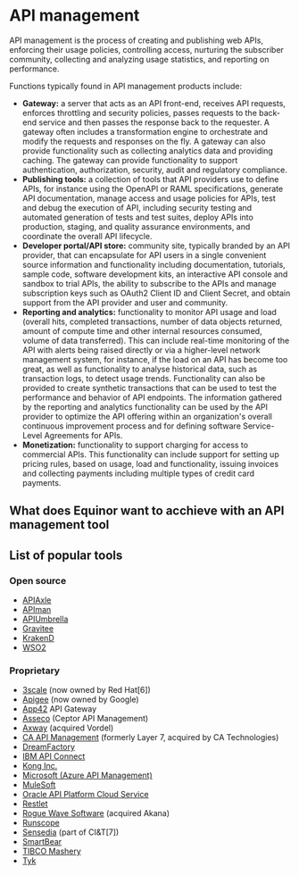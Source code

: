 # API management

API management is the process of creating and publishing web APIs, enforcing their usage policies, controlling access, nurturing the subscriber community, collecting and analyzing usage statistics, and reporting on performance.

Functions typically found in API management products include:
 * **Gateway:** a server that acts as an API front-end, receives API requests, enforces throttling and security policies, passes requests to the back-end service and then passes the response back to the requester. A gateway often includes a transformation engine to orchestrate and modify the requests and responses on the fly. A gateway can also provide functionality such as collecting analytics data and providing caching. The gateway can provide functionality to support authentication, authorization, security, audit and regulatory compliance.
 * **Publishing tools:** a collection of tools that API providers use to define APIs, for instance using the OpenAPI or RAML specifications, generate API documentation, manage access and usage policies for APIs, test and debug the execution of API, including security testing and automated generation of tests and test suites, deploy APIs into production, staging, and quality assurance environments, and coordinate the overall API lifecycle.
 * **Developer portal/API store:** community site, typically branded by an API provider, that can encapsulate for API users in a single convenient source information and functionality including documentation, tutorials, sample code, software development kits, an interactive API console and sandbox to trial APIs, the ability to subscribe to the APIs and manage subscription keys such as OAuth2 Client ID and Client Secret, and obtain support from the API provider and user and community.
 * **Reporting and analytics:** functionality to monitor API usage and load (overall hits, completed transactions, number of data objects returned, amount of compute time and other internal resources consumed, volume of data transferred). This can include real-time monitoring of the API with alerts being raised directly or via a higher-level network management system, for instance, if the load on an API has become too great, as well as functionality to analyse historical data, such as transaction logs, to detect usage trends. Functionality can also be provided to create synthetic transactions that can be used to test the performance and behavior of API endpoints. The information gathered by the reporting and analytics functionality can be used by the API provider to optimize the API offering within an organization's overall continuous improvement process and for defining software Service-Level Agreements for APIs.
 * **Monetization:** functionality to support charging for access to commercial APIs. This functionality can include support for setting up pricing rules, based on usage, load and functionality, issuing invoices and collecting payments including multiple types of credit card payments.

## What does Equinor want to acchieve with an API management tool


## List of popular tools
### Open source
* [APIAxle](http://apiaxle.com/)
* [APIman](http://www.apiman.io/latest/)
* [APIUmbrella](https://apiumbrella.io/)
* [Gravitee](https://gravitee.io/)
* [KrakenD](https://www.krakend.io/)
* [WSO2](https://wso2.com/api-management/)

### Proprietary
* [3scale](http://www.3scale.net/api-management/) (now owned by Red Hat[6])
* [Apigee](http://apigee.com/) (now owned by Google)
* [App42](http://api.shephertz.com/) API Gateway
* [Asseco]() (Ceptor API Management)
* [Axway](http://www.axway.com/en/enterprise-solutions/api-management) (acquired Vordel)
* [CA API Management](http://www.ca.com/) (formerly Layer 7, acquired by CA Technologies)
* [DreamFactory](https://www.dreamfactory.com/)
* [IBM API Connect](https://apim.ibmcloud.com/)
* [Kong Inc.](https://getkong.org/)
* [Microsoft (Azure API Management)](https://azure.microsoft.com/en-us/services/api-management/)
* [MuleSoft](http://www.mulesoft.com/)
* [Oracle API Platform Cloud Service](http://www.oracle.com/us/products/middleware/soa/api-management/overview/index.html)
* [Restlet](https://restlet.com/)
* [Rogue Wave Software](https://www.roguewave.com/products/akana/solutions/api-management) (acquired Akana)
* [Runscope](https://www.runscope.com/api-monitoring)
* [Sensedia](https://sensedia.com/en/) (part of CI&T[7])
* [SmartBear]()
* [TIBCO Mashery](https://www.tibco.com/products/api-management)
* [Tyk](https://tyk.io/)
